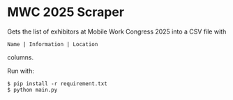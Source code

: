# MWC 2025 Scraper

Gets the list of exhibitors at Mobile Work Congress 2025 into
a CSV file with 

````
Name | Information | Location
````

columns.

Run with:

```
$ pip install -r requirement.txt
$ python main.py
```
